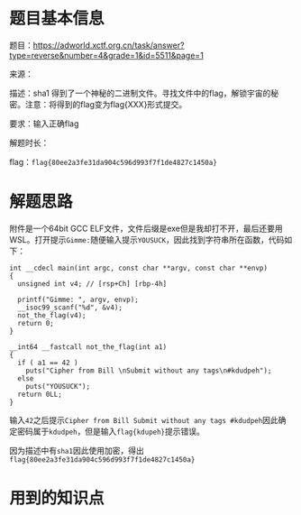 # 题目基本信息

题目：https://adworld.xctf.org.cn/task/answer?type=reverse&number=4&grade=1&id=5511&page=1

来源：

描述：sha1 得到了一个神秘的二进制文件。寻找文件中的flag，解锁宇宙的秘密。注意：将得到的flag变为flag{XXX}形式提交。

要求：输入正确flag

解题时长：

flag：`flag{80ee2a3fe31da904c596d993f7f1de4827c1450a}`

# 解题思路

附件是一个64bit GCC ELF文件，文件后缀是exe但是我却打不开，最后还要用WSL。打开提示`Gimme:`随便输入提示`YOUSUCK`，因此找到字符串所在函数，代码如下：


```
int __cdecl main(int argc, const char **argv, const char **envp)
{
  unsigned int v4; // [rsp+Ch] [rbp-4h]

  printf("Gimme: ", argv, envp);
  __isoc99_scanf("%d", &v4);
  not_the_flag(v4);
  return 0;
}
```

```
__int64 __fastcall not_the_flag(int a1)
{
  if ( a1 == 42 )
    puts("Cipher from Bill \nSubmit without any tags\n#kdudpeh");
  else
    puts("YOUSUCK");
  return 0LL;
}
```

输入`42`之后提示`Cipher from Bill Submit without any tags #kdudpeh`因此确定密码属于`kdudpeh`，但是输入`flag{kdupeh}`提示错误。

因为描述中有`sha1`因此使用加密，得出`flag{80ee2a3fe31da904c596d993f7f1de4827c1450a}`


# 用到的知识点